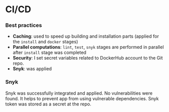 # CI/CD

### Best practices
* **Caching**: used to speed up building and installation parts
(applied for the `install` and `docker` stages)
* **Parallel computations**: `lint`, `test`, `snyk` stages
are performed in parallel after `install` stage was completed
* **Security**: I set secret variables related to 
DockerHub account to the Git repo.
* **Snyk**: was applied


### Snyk
Snyk was successfully integrated and applied. No vulnerabilities
were found. It helps to prevent app from using vulnerable
dependencies. Snyk token was stored as a secret at the repo.
